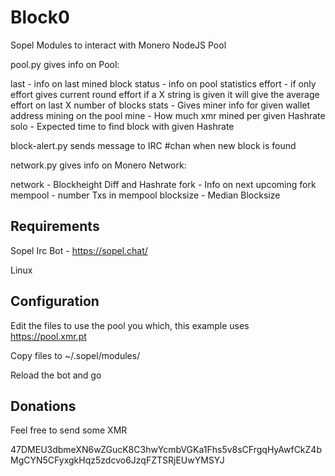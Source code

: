 # Block0
Sopel Modules to interact with Monero NodeJS Pool

pool.py gives info on Pool:

last - info on last mined block
status - info on pool statistics
effort - if only effort gives current round effort if a X string is given it will give the average effort on last X number of blocks 
stats - Gives miner info for given wallet address mining on the pool
mine - How much xmr mined per given Hashrate
solo - Expected time to find block with given Hashrate

block-alert.py sends message to IRC #chan when new block is found

network.py gives info on Monero Network:

network - Blockheight Diff and Hashrate
fork - Info on next upcoming fork
mempool - number Txs in mempool
blocksize - Median Blocksize

## Requirements 

Sopel Irc Bot - https://sopel.chat/

Linux

## Configuration

Edit the files to use the pool you which, this example uses https://pool.xmr.pt

Copy files to ~/.sopel/modules/

Reload the bot and go

## Donations

Feel free to send some XMR

47DMEU3dbmeXN6wZGucK8C3hwYcmbVGKa1Fhs5v8sCFrgqHyAwfCkZ4bMgCYN5CFyxgkHqz5zdcvo6JzqFZTSRjEUwYMSYJ




